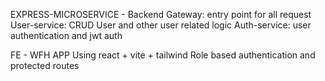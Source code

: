 EXPRESS-MICROSERVICE - Backend
Gateway: entry point for all request 
User-service: CRUD User and other user related logic
Auth-service: user authentication and jwt auth

FE - WFH APP
Using react + vite + tailwind
Role based authentication and protected routes
